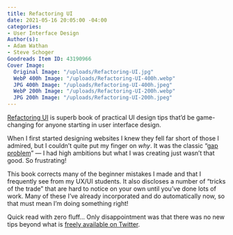 ```yaml
---
title: Refactoring UI
date: 2021-05-16 20:05:00 -04:00
categories:
- User Interface Design
Author(s):
- Adam Wathan
- Steve Schoger
Goodreads Item ID: 43190966
Cover Image:
  Original Image: "/uploads/Refactoring-UI.jpg"
  WebP 400h Image: "/uploads/Refactoring-UI-400h.webp"
  JPG 400h Image: "/uploads/Refactoring-UI-400h.jpeg"
  WebP 200h Image: "/uploads/Refactoring-UI-200h.webp"
  JPG 200h Image: "/uploads/Refactoring-UI-200h.jpeg"
---
```


[Refactoring UI](https://www.refactoringui.com/) is superb book of practical UI design tips that’d be game-changing for anyone starting in user interface design.

When I first started designing websites I knew they fell far short of those I admired, but I couldn’t quite put my finger on *why*. It was the classic “[gap problem](https://vimeo.com/85040589)” — I had high ambitions but what I was creating just wasn’t that good. So frustrating!

This book corrects many of the beginner mistakes I made and that I frequently see from my UX/UI students. It also discloses a number of “tricks of the trade” that are hard to notice on your own until you’ve done lots of work. Many of these I’ve already incorporated and do automatically now, so that must mean I’m doing something right!

Quick read with zero fluff… Only disappointment was that there was no new tips beyond what is [freely available on Twitter](https://twitter.com/i/events/994601867987619840).